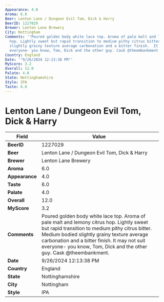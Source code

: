 ```yaml
---
Appearance: 4.0
Aroma: 6.0
Beer: Lenton Lane / Dungeon Evil Tom, Dick & Harry
BeerID: 1227029
Brewer: Lenton Lane Brewery
City: Nottingham
Comments: '"Poured golden body white lace top. Aroma of pale malt and lemony citrus
  hop. Lightly sweet but rapid transition to medium pithy citrus bitter. Medium bodied
  slightly grainy texture average carbonation and a bitter finish.  It may not suit
  everyone- you know, Tom, Dick and the other guy. Cask @theembankment."'
Country: England
Date: '"9/26/2024 12:13:38 PM"'
MyScore: 3.2
Overall: 12.0
Palate: 4.0
State: Nottinghamshire
Style: IPA
Taste: 6.0
---
```


# Lenton Lane / Dungeon Evil Tom, Dick & Harry

| Field         | Value |
|---------------|-------|
| **BeerID** | 1227029 |
| **Beer** | Lenton Lane / Dungeon Evil Tom, Dick & Harry |
| **Brewer** | Lenton Lane Brewery |
| **Aroma** | 6.0 |
| **Appearance** | 4.0 |
| **Taste** | 6.0 |
| **Palate** | 4.0 |
| **Overall** | 12.0 |
| **MyScore** | 3.2 |
| **Comments** | Poured golden body white lace top. Aroma of pale malt and lemony citrus hop. Lightly sweet but rapid transition to medium pithy citrus bitter. Medium bodied slightly grainy texture average carbonation and a bitter finish.  It may not suit everyone- you know, Tom, Dick and the other guy. Cask @theembankment. |
| **Date** | 9/26/2024 12:13:38 PM |
| **Country** | England |
| **State** | Nottinghamshire |
| **City** | Nottingham |
| **Style** | IPA |
